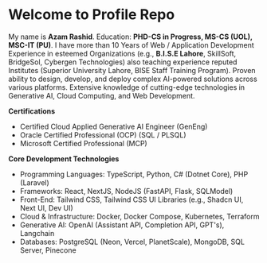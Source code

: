 # Welcome to Profile Repo

My name is **Azam Rashid**. Education: **PHD-CS in Progress, MS-CS (UOL), MSC-IT (PU)**. I have more than 10 Years of Web / Application Development Experience in esteemed Organizations (e.g., **B.I.S.E Lahore**, SkillSoft, BridgeSol, Cybergen Technologies) also teaching experience reputed Institutes (Superior University Lahore, BISE Staff Training Program). Proven ability to design, develop, and deploy complex AI-powered solutions across various platforms. Extensive knowledge of cutting-edge technologies in Generative AI, Cloud Computing, and Web Development.

**Certifications**

-   Certified Cloud Applied Generative AI Engineer (GenEng)
-   Oracle Certified Professional (OCP) (SQL / PLSQL)
-   Microsoft Certified Professional (MCP)

**Core Development Technologies**

-   Programming Languages: TypeScript, Python, C# (Dotnet Core), PHP (Laravel)
-   Frameworks: React, NextJS, NodeJS (FastAPI, Flask, SQLModel)
-   Front-End: Tailwind CSS, Tailwind CSS UI Libraries (e.g., Shadcn UI, Next UI, Dev UI)
-   Cloud & Infrastructure: Docker, Docker Compose, Kubernetes, Terraform
-   Generative AI: OpenAI (Assistant API, Completion API, GPT's), Langchain
-   Databases: PostgreSQL (Neon, Vercel, PlanetScale), MongoDB, SQL Server, Pinecone
